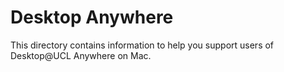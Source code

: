 # Desktop Anywhere
This directory contains information to help you support users of Desktop@UCL Anywhere on Mac.
